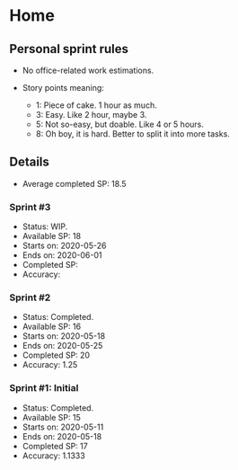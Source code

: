 # Home

## Personal sprint rules
- No office-related work estimations.
- Story points meaning:

  + 1: Piece of cake. 1 hour as much.
  + 3: Easy. Like 2 hour, maybe 3.
  + 5: Not so-easy, but doable. Like 4 or 5 hours.
  + 8: Oh boy, it is hard. Better to split it into more tasks.

## Details
* Average completed SP: 18.5

### Sprint #3
* Status: WIP.
* Available SP: 18
* Starts on: 2020-05-26
* Ends on: 2020-06-01
* Completed SP:
* Accuracy:

### Sprint #2
* Status: Completed.
* Available SP: 16
* Starts on: 2020-05-18
* Ends on: 2020-05-25
* Completed SP: 20
* Accuracy: 1.25

### Sprint #1: Initial
* Status: Completed.
* Available SP: 15
* Starts on: 2020-05-11
* Ends on: 2020-05-18
* Completed SP: 17
* Accuracy: 1.1333
